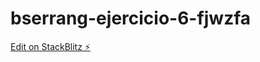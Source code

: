 # bserrang-ejercicio-6-fjwzfa

[Edit on StackBlitz ⚡️](https://stackblitz.com/edit/bserrang-ejercicio-6-fjwzfa)